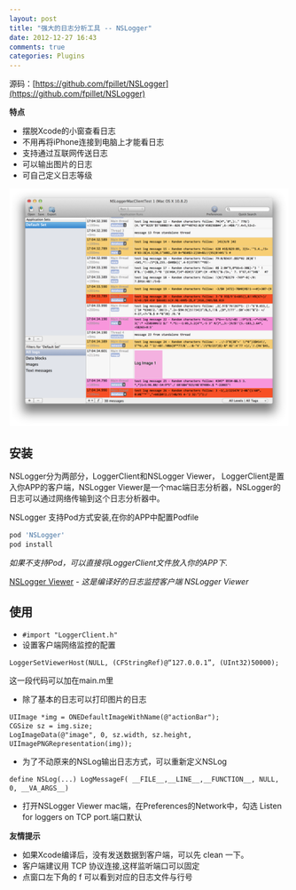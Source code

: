 ```yaml
---
layout: post
title: "强大的日志分析工具 -- NSLogger"
date: 2012-12-27 16:43
comments: true
categories: Plugins
---
```

源码：[https://github.com/fpillet/NSLogger](https://github.com/fpillet/NSLogger)

**特点**

* 摆脱Xcode的小窗查看日志
* 不用再将iPhone连接到电脑上才能看日志
* 支持通过互联网传送日志
* 可以输出图片的日志
* 可自己定义日志等级

![nslogger mainwindow](https://github.com/fpillet/NSLogger/raw/master/Screenshots/mainwindow.png)

## 安装

<!-- more -->

NSLogger分为两部分，LoggerClient和NSLogger Viewer，
LoggerClient是置入你APP的客户端，NSLogger Viewer是一个mac端日志分析器，NSLogger的日志可以通过网络传输到这个日志分析器中。

NSLogger 支持Pod方式安装,在你的APP中配置Podfile
``` ruby
pod 'NSLogger'
pod install
```
*如果不支持Pod，可以直接将LoggerClient文件放入你的APP下.*

[NSLogger Viewer](/assets/NSLoggerViewer.zip) - *这是编译好的日志监控客户端 NSLogger Viewer*

## 使用

* ``` #import "LoggerClient.h" ```
* 设置客户端网络监控的配置
``` objc
LoggerSetViewerHost(NULL, (CFStringRef)@“127.0.0.1”, (UInt32)50000);
```
这一段代码可以加在main.m里

* 除了基本的日志可以打印图片的日志
``` objc
UIImage *img = ONEDefaultImageWithName(@"actionBar");
CGSize sz = img.size;
LogImageData(@"image", 0, sz.width, sz.height, UIImagePNGRepresentation(img));
```
* 为了不动原来的NSLog输出日志方式，可以重新定义NSLog
``` objc
define NSLog(...) LogMessageF( __FILE__,__LINE__,__FUNCTION__, NULL, 0, __VA_ARGS__)
``` 

* 打开NSLogger Viewer mac端，在Preferences的Network中，勾选 Listen for loggers on TCP port.端口默认

**友情提示**

- 如果Xcode编译后，没有发送数据到客户端，可以先 clean 一下。
- 客户端建议用 TCP 协议连接,这样监听端口可以固定
- 点窗口左下角的 f 可以看到对应的日志文件与行号
